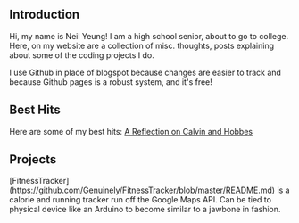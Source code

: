 
## Introduction
Hi, my name is Neil Yeung! I am a high school senior, about to go to college. Here, on my website are a collection of misc. thoughts, posts explaining about some of the coding projects I do.

I use Github in place of blogspot because changes are easier to track and because Github pages is a robust system, and it's free!

## Best Hits
Here are some of my best hits:
[A Reflection on Calvin and Hobbes](https://techcrunch.com/)

## Projects
[FitnessTracker] (https://github.com/Genuinely/FitnessTracker/blob/master/README.md) is a calorie and running tracker run off the Google Maps API. Can be tied to physical device like an Arduino to become similar to a jawbone in fashion.
